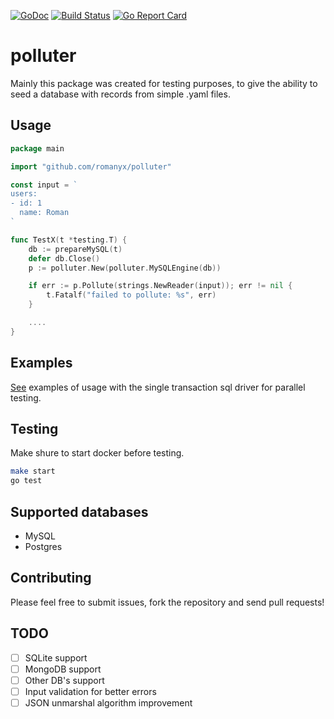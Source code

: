 [![GoDoc](https://godoc.org/github.com/romanyx/polluter?status.svg)](https://godoc.org/github.com/romanyx/polluter)
[![Build Status](https://travis-ci.org/romanyx/polluter.png)](https://travis-ci.org/romanyx/polluter)
[![Go Report Card](https://goreportcard.com/badge/github.com/romanyx/polluter)](https://goreportcard.com/report/github.com/romanyx/polluter)

# polluter

Mainly this package was created for testing purposes, to give the ability to seed a database with records from simple .yaml files.

## Usage

```go
package main

import "github.com/romanyx/polluter"

const input = `
users:
- id: 1
  name: Roman
`

func TestX(t *testing.T) {
	db := prepareMySQL(t)
	defer db.Close()
	p := polluter.New(polluter.MySQLEngine(db))

	if err := p.Pollute(strings.NewReader(input)); err != nil {
		t.Fatalf("failed to pollute: %s", err)
	}

	....
}
```

## Examples

[See](https://github.com/romanyx/polluter/blob/master/polluter_test.go#L109) examples of usage with the single transaction sql driver for parallel testing.

## Testing

Make shure to start docker before testing.

```bash
make start
go test
```

## Supported databases

* MySQL
* Postgres

## Contributing

Please feel free to submit issues, fork the repository and send pull requests!

## TODO

* [ ] SQLite support
* [ ] MongoDB support
* [ ] Other DB's support
* [ ] Input validation for better errors
* [ ] JSON unmarshal algorithm improvement

